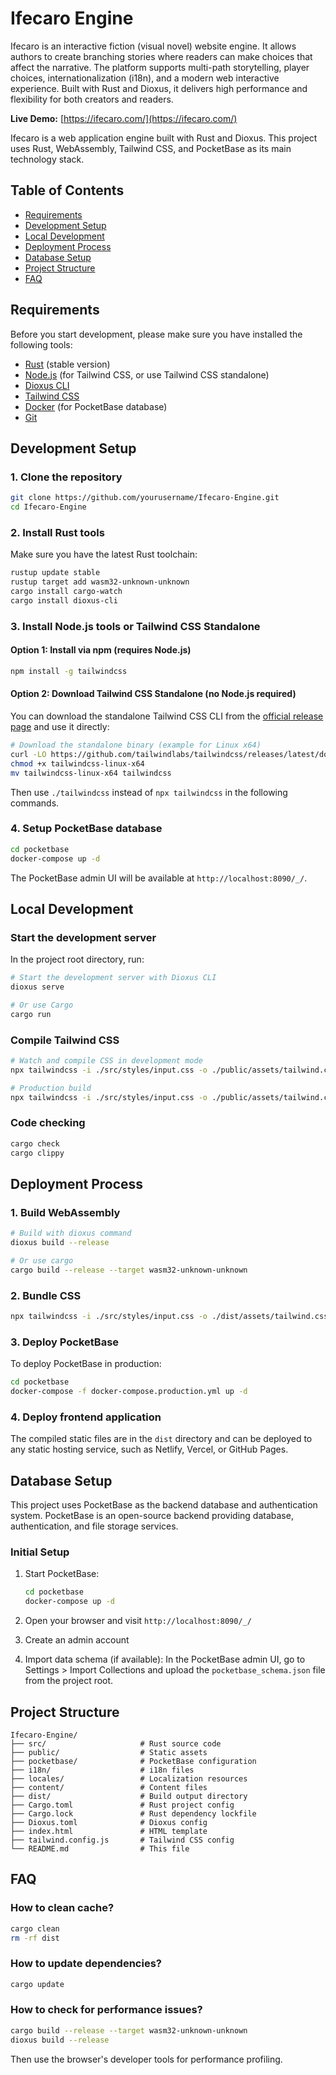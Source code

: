 # Ifecaro Engine

Ifecaro is an interactive fiction (visual novel) website engine. It allows authors to create branching stories where readers can make choices that affect the narrative. The platform supports multi-path storytelling, player choices, internationalization (i18n), and a modern web interactive experience. Built with Rust and Dioxus, it delivers high performance and flexibility for both creators and readers.

**Live Demo:** [https://ifecaro.com/](https://ifecaro.com/)

Ifecaro is a web application engine built with Rust and Dioxus. This project uses Rust, WebAssembly, Tailwind CSS, and PocketBase as its main technology stack.

## Table of Contents

- [Requirements](#requirements)
- [Development Setup](#development-setup)
- [Local Development](#local-development)
- [Deployment Process](#deployment-process)
- [Database Setup](#database-setup)
- [Project Structure](#project-structure)
- [FAQ](#faq)

## Requirements

Before you start development, please make sure you have installed the following tools:

- [Rust](https://www.rust-lang.org/tools/install) (stable version)
- [Node.js](https://nodejs.org/) (for Tailwind CSS, or use Tailwind CSS standalone)
- [Dioxus CLI](https://dioxuslabs.com/docs/0.6/guide/en/getting_started/wasm.html)
- [Tailwind CSS](https://tailwindcss.com/docs/installation)
- [Docker](https://www.docker.com/get-started) (for PocketBase database)
- [Git](https://git-scm.com/downloads)

## Development Setup

### 1. Clone the repository

```bash
git clone https://github.com/yourusername/Ifecaro-Engine.git
cd Ifecaro-Engine
```

### 2. Install Rust tools

Make sure you have the latest Rust toolchain:

```bash
rustup update stable
rustup target add wasm32-unknown-unknown
cargo install cargo-watch
cargo install dioxus-cli
```

### 3. Install Node.js tools or Tailwind CSS Standalone

#### Option 1: Install via npm (requires Node.js)

```bash
npm install -g tailwindcss
```

#### Option 2: Download Tailwind CSS Standalone (no Node.js required)

You can download the standalone Tailwind CSS CLI from the [official release page](https://github.com/tailwindlabs/tailwindcss/releases/latest) and use it directly:

```bash
# Download the standalone binary (example for Linux x64)
curl -LO https://github.com/tailwindlabs/tailwindcss/releases/latest/download/tailwindcss-linux-x64
chmod +x tailwindcss-linux-x64
mv tailwindcss-linux-x64 tailwindcss
```

Then use `./tailwindcss` instead of `npx tailwindcss` in the following commands.

### 4. Setup PocketBase database

```bash
cd pocketbase
docker-compose up -d
```

The PocketBase admin UI will be available at `http://localhost:8090/_/`.

## Local Development

### Start the development server

In the project root directory, run:

```bash
# Start the development server with Dioxus CLI
dioxus serve

# Or use Cargo
cargo run
```

### Compile Tailwind CSS

```bash
# Watch and compile CSS in development mode
npx tailwindcss -i ./src/styles/input.css -o ./public/assets/tailwind.css --watch

# Production build
npx tailwindcss -i ./src/styles/input.css -o ./public/assets/tailwind.css --minify
```

### Code checking

```bash
cargo check
cargo clippy
```

## Deployment Process

### 1. Build WebAssembly

```bash
# Build with dioxus command
dioxus build --release

# Or use cargo
cargo build --release --target wasm32-unknown-unknown
```

### 2. Bundle CSS

```bash
npx tailwindcss -i ./src/styles/input.css -o ./dist/assets/tailwind.css --minify
```

### 3. Deploy PocketBase

To deploy PocketBase in production:

```bash
cd pocketbase
docker-compose -f docker-compose.production.yml up -d
```

### 4. Deploy frontend application

The compiled static files are in the `dist` directory and can be deployed to any static hosting service, such as Netlify, Vercel, or GitHub Pages.

## Database Setup

This project uses PocketBase as the backend database and authentication system. PocketBase is an open-source backend providing database, authentication, and file storage services.

### Initial Setup

1. Start PocketBase:
   ```bash
   cd pocketbase
   docker-compose up -d
   ```

2. Open your browser and visit `http://localhost:8090/_/`

3. Create an admin account

4. Import data schema (if available):
   In the PocketBase admin UI, go to Settings > Import Collections and upload the `pocketbase_schema.json` file from the project root.

## Project Structure

```
Ifecaro-Engine/
├── src/                     # Rust source code
├── public/                  # Static assets
├── pocketbase/              # PocketBase configuration
├── i18n/                    # i18n files
├── locales/                 # Localization resources
├── content/                 # Content files
├── dist/                    # Build output directory
├── Cargo.toml               # Rust project config
├── Cargo.lock               # Rust dependency lockfile
├── Dioxus.toml              # Dioxus config
├── index.html               # HTML template
├── tailwind.config.js       # Tailwind CSS config
└── README.md                # This file
```

## FAQ

### How to clean cache?

```bash
cargo clean
rm -rf dist
```

### How to update dependencies?

```bash
cargo update
```

### How to check for performance issues?

```bash
cargo build --release --target wasm32-unknown-unknown
dioxus build --release
```

Then use the browser's developer tools for performance profiling. 